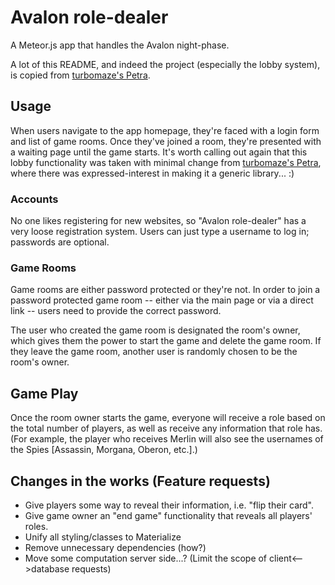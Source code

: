Avalon role-dealer
====================================================================
A Meteor.js app that handles the Avalon night-phase.

A lot of this README, and indeed the project (especially the lobby
system), is copied from [turbomaze's Petra](https://github.com/turbomaze/petra).

## Usage
When users navigate to the app homepage,
they're faced with a login form and list of game rooms. Once they've
joined a room, they're presented with a waiting page until the game
starts. It's worth calling out again that this lobby functionality
was taken with minimal change from 
[turbomaze's Petra](https://github.com/turbomaze/petra),
where there was expressed-interest in making it a generic library... :)

### Accounts
No one likes registering for new websites, so "Avalon role-dealer" has a very
loose registration system. Users can just type a username to log in; passwords
are optional.

### Game Rooms
Game rooms are either password protected or they're not. In order to
join a password protected game room -- either via the main page or via
a direct link -- users need to provide the correct password.

The user who created the game room is designated the room's owner, which
gives them the power to start the game and delete the game room. If they
leave the game room, another user is randomly chosen to be the room's
owner.

## Game Play
Once the room owner starts the game, everyone will receive a role based
on the total number of players, as well as receive any information that
role has. (For example, the player who receives Merlin will also see the
usernames of the Spies [Assassin, Morgana, Oberon, etc.].)

## Changes in the works (Feature requests)
- Give players some way to reveal their information, i.e. "flip their card".
- Give game owner an "end game" functionality that reveals all players' roles.
- Unify all styling/classes to Materialize
- Remove unnecessary dependencies (how?)
- Move some computation server side...? (Limit the scope of client<-->database requests)
